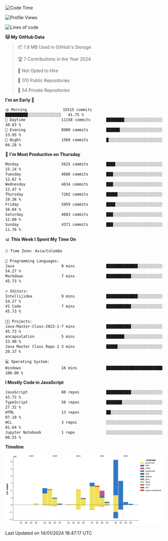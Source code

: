 
<!--START_SECTION:waka-->
![Code Time](http://img.shields.io/badge/Code%20Time-1%2C461%20hrs%2028%20mins-blue)

![Profile Views](http://img.shields.io/badge/Profile%20Views-0-blue)

![Lines of code](https://img.shields.io/badge/From%20Hello%20World%20I%27ve%20Written-27.0%20million%20lines%20of%20code-blue)

**🐱 My GitHub Data** 

> 📦 1.9 MB Used in GitHub's Storage 
 > 
> 🏆 7 Contributions in the Year 2024
 > 
> 🚫 Not Opted to Hire
 > 
> 📜 170 Public Repositories 
 > 
> 🔑 54 Private Repositories 
 > 
**I'm an Early 🐤** 

```text
🌞 Morning                15515 commits       ██████████░░░░░░░░░░░░░░░   41.75 % 
🌆 Daytime                11158 commits       ████████░░░░░░░░░░░░░░░░░   30.03 % 
🌃 Evening                8900 commits        ██████░░░░░░░░░░░░░░░░░░░   23.95 % 
🌙 Night                  1589 commits        █░░░░░░░░░░░░░░░░░░░░░░░░   04.28 % 
```
📅 **I'm Most Productive on Thursday** 

```text
Monday                   5625 commits        ████░░░░░░░░░░░░░░░░░░░░░   15.14 % 
Tuesday                  4688 commits        ███░░░░░░░░░░░░░░░░░░░░░░   12.62 % 
Wednesday                4634 commits        ███░░░░░░░░░░░░░░░░░░░░░░   12.47 % 
Thursday                 7202 commits        █████░░░░░░░░░░░░░░░░░░░░   19.38 % 
Friday                   5959 commits        ████░░░░░░░░░░░░░░░░░░░░░   16.04 % 
Saturday                 4683 commits        ███░░░░░░░░░░░░░░░░░░░░░░   12.60 % 
Sunday                   4371 commits        ███░░░░░░░░░░░░░░░░░░░░░░   11.76 % 
```


📊 **This Week I Spent My Time On** 

```text
🕑︎ Time Zone: Asia/Colombo

💬 Programming Languages: 
Java                     9 mins              ██████████████░░░░░░░░░░░   54.27 % 
Markdown                 7 mins              ███████████░░░░░░░░░░░░░░   45.73 % 

🔥 Editors: 
Intellijidea             9 mins              ██████████████░░░░░░░░░░░   54.27 % 
VS Code                  7 mins              ███████████░░░░░░░░░░░░░░   45.73 % 

🐱‍💻 Projects: 
Java-Master-Class-2023-1-7 mins              ███████████░░░░░░░░░░░░░░   45.73 % 
encapsulation            5 mins              ████████░░░░░░░░░░░░░░░░░   33.90 % 
Java Master Class Repo 1 3 mins              █████░░░░░░░░░░░░░░░░░░░░   20.37 % 

💻 Operating System: 
Windows                  16 mins             █████████████████████████   100.00 % 
```

**I Mostly Code in JavaScript** 

```text
JavaScript               80 repos            ███████████░░░░░░░░░░░░░░   43.72 % 
TypeScript               50 repos            ███████░░░░░░░░░░░░░░░░░░   27.32 % 
HTML                     13 repos            ██░░░░░░░░░░░░░░░░░░░░░░░   07.10 % 
HCL                      3 repos             ░░░░░░░░░░░░░░░░░░░░░░░░░   01.64 % 
Jupyter Notebook         1 repo              ░░░░░░░░░░░░░░░░░░░░░░░░░   00.55 % 
```



**Timeline**

![Lines of Code chart](https://raw.githubusercontent.com/ccweerasinghe1994/ccweerasinghe1994/master/assets/bar_graph.png)


 Last Updated on 14/01/2024 18:47:17 UTC
<!--END_SECTION:waka-->
